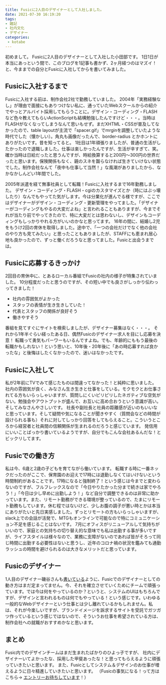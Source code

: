 ```yaml
---
title: Fusicに2人目のデザイナーとして入社しました。
date: 2021-07-30 16:19:20
tags:
- 雑記
- 社内文化
- デザイナー
categories:
 - kotabe
---
```

初めまして。
Fusicに2人目のデザイナーとして入社した小田部です。
1日1日が本当にあっという間で、このブログを1記事も書かず、2ヶ月経つのはマズイ！と、今ままでの自分とFusicに入社してからを書いてみました。

<!--more-->

## Fusicに入社するまで

Fusicに入社する前は、制作会社2社で勤務していました。
2004年「実務経験なし」が理由で面接にもありつけない私に、通っていたWebスクールからの紹介でやっとアルバイト採用してもらうことに。デザイン・コーディング・FLASHなど色々教えてもらいActionScriptも結構勉強したんですけど・・・。当時はFLASHがなくなってしまうなんて思いもせず。まだXHTML・CSSが普及してなかったので、table layoutが主流で「spacer.gif」でmrginを調整していたような時代でした（懐かしい）。角丸も画像だったんで、border-radius とかホントにありがたいです。昔を知ってると。
1社目は1年頑張りましたが、普通の生活がしたかったので退職しました。仕事は楽しかったんですが、生活が辛すぎて、笑。確か当時は日給だったと思うんですが、時給換算すると200円〜300円の世界だったと思います。保険関係もなく、親のスネを齧らなければ生きていけない状態でした。制作会社なんて「夜中も仕事して当然！」な風潮がありましたから、なかなかしんどい1年間でした。

2005年派遣を経て無事社員として転職！Fusicに入社するまで16年勤務しました。
デザイン・コーディング・FLASH・cgiのカスタマイズとか（時にはぶっ壊したり）なんでもやってた気がします。今は分業化が進んでる様ですが、ここではデザイナーがデザイン・コーディング・更新管理をやってました。「デザイナーがコーディングもやるの大変だよね」と言われることもありますが、今までそれが当たり前でやってきたので、特に大変だとは思わないし、デザインもコーディングもしっかりやれる方がいいのかなと思ってます。
16年の間に、結婚し2児をもうけ2回の育休を取得しました。途中で、「一つの会社だけでなく他の会社のやり方も見てみたい」と思ったこともありましたが、STAFFにも恵まれ居心地も良かったので、ずっと働くだろうなと思ってました。Fusicと出会うまでは。

## Fusicに応募するきっかけ

2回目の育休中に、とあるローカル番組でFusicの社内の様子が特集されていました。
10分程度だったと思うのですが、その短い中でも良さがしっかり伝わっってきました！

- 社内の雰囲気がよかった
- スタッフの表情が生き生きしていた！
- 代表とスタッフの関係が良好そう
- 働きやすそう

番組を見てすぐにサイトを検索しましたが、デザイナー募集はなく・・・。
それから1年半ぐらい経ったある日、偶然Fusicのデザイナー求人を目にし応募を決意！
転職って勇気もパーワーもいるんですよね。でも、年齢的にももう最後の転職かもしれない！という思いと、10年後・20年後に「あの時応募すれば良かったな」と後悔はしたくなかったので、迷いはなかったです。

## Fusicに入社して
私が2年前にTVでみて感じたものは間違ってなかった！と純粋に思いました。
社内の雰囲気が良く、みなさん生き生きと仕事をしている。モクモクとお仕事されてる方もいらっしゃいますが、質問しにくいピリピリしたネガティブな空気がない。勉強会やアウトプットが盛んで、お互いに高め合おうという意識が高い。そしてみなさんやさしいです。
社長や副社長と社員の距離感が近いのもいいなと思っています。そして疑問や気になることが聞きやすく（質問会などの時間が設けられる事も）それに対してしっかり回答をしてもらえること。こういうところから経営者と社員間の信頼関係が生まれるのだろうと感じています。
発信用にいいことばっかり書いているようですが、自分でもこんな会社あるんだな！とビックリしてます。

## Fusicでの働き方
私は今、6歳と2歳の子どもを育てながら働いています。
転職する時に一番ネックだったのがここで、保育園のお迎えで17時には退勤しなくてはいけないという時間制約があることです。17時になると強制終了！という感じは今までと変わらないのですが、フルフレックスなので「今日やりたかった分まで続きは家でやろう！」「今日は少し早めに出勤しよう！」など自分で調整できるのは非常に助かっています。また、リモート勤務ができる環境が整っているので、たまにリモート勤務もしています。休む程ではないけど、少しお腹の調子が悪い時とかは本当にありがたいと先日実感しました。ずっとリモートの方もいらっしゃいますが、slack上での会話が活発で、MTGもオンラインで可能なので特にコミュニケーション不足を感じることはないです。
7月にオフィスがリニューアルして気持ちがいいので、家庭との気持ちの切り替え的な意味でも私は出勤する事が多いですが、ライフスタイルは様々なので、業務に支障がないのであれば皆がそろって同じ時間に出勤する必要性はないと思うし、近年のコロナ禍の状況を鑑みても通勤ラッシュの時間を避けられるのは大きなメリットだと思っています。

## Fusicのデザイナー
1人目のデザイナー磯谷さんも[書いている](https://light.fusic.co.jp/2021/02/12/20210212-isogai/)ように、Fusicでのデザイナーとしての動き方はまだ定まってません。今、それを確立させていくためにチームで頑張っています。では今は何をやっているのか？というと、システムのUIはもちろんですが、デザインと言われるものは何でもやっている！という感じです。いわゆる一般的なWebデザイナーという仕事とは少し離れているかもしれません。私は、それが今楽しいですが、ブランドイメージを訴求するサイトを受託でガツガツ作っているという感じではないので、そういうお仕事を希望されている方は、制作会社への就職がおすすめかなと思います。

## まとめ
Fusic内でのデザインチームはまだ生まれたばかりのひよっ子ですが、
社内にデザイナーいてよかったな、採用した甲斐あったな！と思ってもらえるように頑張っていきたいと思います。
また、Fusicとしてシステム＆デザインのお仕事が増えるように日々精進していきたいと思います。
（Fusicの事気になる！って方はこちら→ [エントリーお待ちしています](https://recruit.fusic.co.jp/)！）